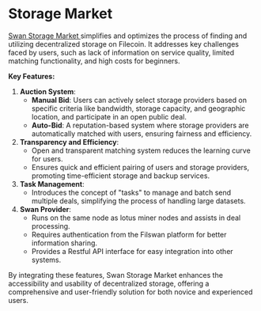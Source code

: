 # Storage Market

[Swan Storage Market ](https://docs.filswan.com/swan-storage-market/overview)simplifies and optimizes the process of finding and utilizing decentralized storage on Filecoin. It addresses key challenges faced by users, such as lack of information on service quality, limited matching functionality, and high costs for beginners.

**Key Features:**

1. **Auction System**:
   * **Manual Bid**: Users can actively select storage providers based on specific criteria like bandwidth, storage capacity, and geographic location, and participate in an open public deal.
   * **Auto-Bid**: A reputation-based system where storage providers are automatically matched with users, ensuring fairness and efficiency.
2. **Transparency and Efficiency**:
   * Open and transparent matching system reduces the learning curve for users.
   * Ensures quick and efficient pairing of users and storage providers, promoting time-efficient storage and backup services.
3. **Task Management**:
   * Introduces the concept of "tasks" to manage and batch send multiple deals, simplifying the process of handling large datasets.
4. **Swan Provider**:
   * Runs on the same node as lotus miner nodes and assists in deal processing.
   * Requires authentication from the Filswan platform for better information sharing.
   * Provides a Restful API interface for easy integration into other systems.

By integrating these features, Swan Storage Market enhances the accessibility and usability of decentralized storage, offering a comprehensive and user-friendly solution for both novice and experienced users.
